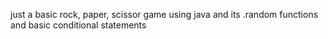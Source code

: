 just a basic rock, paper, scissor game using java and its .random functions and basic conditional statements

